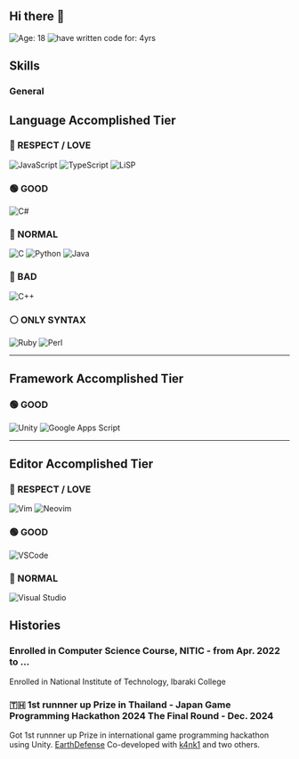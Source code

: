 ## Hi there 👋

![Age: 18](https://img.shields.io/badge/Age-18-orange?style=for-the-badge)
![have written code for: 4yrs](https://img.shields.io/badge/Have_written_code_for-4_yrs-critical?style=for-the-badge)

## Skills
### General

## Language Accomplished Tier
### 💛 RESPECT / LOVE
![JavaScript](https://img.shields.io/badge/JavaScript-RESPECT-yellow?style=for-the-badge&logo=javascript)
![TypeScript](https://img.shields.io/badge/TypeScript-LOVE-blue?style=for-the-badge&logo=typescript)
![LiSP](https://img.shields.io/badge/LiSP-RESPECT-yellow?style=for-the-badge&logo=gnu)

### 🟢 GOOD
![C#](https://img.shields.io/badge/C%23/UNITY-GOOD-green?style=for-the-badge&logo=c-sharp)

### 🔵 NORMAL
![C](https://img.shields.io/badge/C-NORMAL-blue?style=for-the-badge&logo=c)
![Python](https://img.shields.io/badge/Python-NORMAL-blue?style=for-the-badge&logo=python)
![Java](https://img.shields.io/badge/Java-NORMAL-blue?style=for-the-badge&logo=java)

### 🔴 BAD
![C++](https://img.shields.io/badge/C%2B%2B-BAD-red?style=for-the-badge&logo=c%2B%2B)

### ⚪️ ONLY SYNTAX
![Ruby](https://img.shields.io/badge/Ruby-ONLYSYNTAX-lightgrey?style=for-the-badge&logo=ruby)
![Perl](https://img.shields.io/badge/Perl-ONLYSYNTAX-lightgrey?style=for-the-badge&logo=perl)

---

## Framework Accomplished Tier
### 🟢 GOOD
![Unity](https://img.shields.io/badge/Unity-GOOD-green?style=for-the-badge&logo=unity)
![Google Apps Script](https://img.shields.io/badge/GAS(Google%20Apps%20Script)-GOOD-4285F4?style=for-the-badge&logo=google)

---

## Editor Accomplished Tier
### 💛 RESPECT / LOVE
![Vim](https://img.shields.io/badge/Vim-LOVE-yellow?style=for-the-badge&logo=vim)
![Neovim](https://img.shields.io/badge/Neovim-LOVE-yellow?style=for-the-badge&logo=neovim)


### 🟢 GOOD
![VSCode](https://img.shields.io/badge/VSCode-GOOD-green?style=for-the-badge&logo=visualstudiocode)

### 🔵 NORMAL
![Visual Studio](https://img.shields.io/badge/Visual%20Studio-NORMAL-blue?style=for-the-badge&logo=visualstudio)

## Histories
### Enrolled in Computer Science Course, NITIC - from Apr. 2022 to ...
Enrolled in National Institute of Technology, Ibaraki College

### 🇹🇭 1st runnner up Prize in Thailand - Japan Game Programming Hackathon 2024 The Final Round - Dec. 2024
Got 1st runnner up Prize in international game programming hackathon using Unity.
[EarthDefense](https://play.unity.com/en/games/f29d60f8-c03a-43ed-9983-1281f630518e/earth-defense)
Co-developed with [k4nk1](https://github.com/k4nk1) and two others.

<!--
**Tomarun029831/Tomarun029831** is a ✨ _special_ ✨ repository because its `README.md` (this file) appears on your GitHub profile.

Here are some ideas to get you started:

- 🔭 I’m currently working on ...
- 🌱 I’m currently learning ...
- 👯 I’m looking to collaborate on ...
- 🤔 I’m looking for help with ...
- 💬 Ask me about ...
- 📫 How to reach me: ...
- 😄 Pronouns: ...
- ⚡ Fun fact: ...
-->
